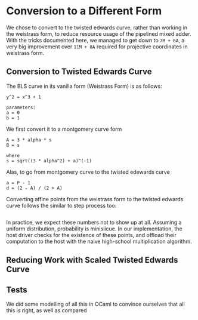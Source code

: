 # Conversion to a Different Form

We chose to convert to the twisted edwards curve, rather than working in the
weistrass form, to reduce resource usage of the pipelined mixed adder. With
the tricks documented here, we managed to get down to `7M + 6A`, a very
big improvement over `11M + 8A` required for projective coordinates in
weistrass form.

## Conversion to Twisted Edwards Curve

The BLS curve in its vanilla form (Weistrass Form) is as follows:

```
y^2 = x^3 + 1

parameters:
a = 0
b = 1
```

We first convert it to a montgomery curve form

```
A = 3 * alpha * s
B = s

where
s = sqrt((3 * alpha^2) + a)^(-1)
```

Alas, to go from montgomery curve to the twisted edewards curve

```
a = P - 1
d = (2 - A) / (2 + A)
```

Converting affine points from the weistrass form to the twisted edwards curve
follows the similar to step process too:

```
```

In practice, we expect these numbers not to show up at all. Assuming a uniform
distribution, probability is minisiicue. In our implementation, the host driver
checks for the existence of these points, and offload their computation to the
host with the naive high-school multiplication algorithm.

## Reducing Work with Scaled Twisted Edwards Curve

## Tests

We did some modelling of all this in OCaml to convince ourselves that all this
is right, as well as compared
